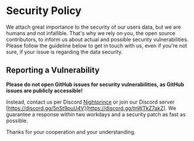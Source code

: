 # Security Policy
We attach great importance to the security of our users data, but we are humans and not infallible.
That's why we rely on you, the open source contributors, to inform us about actual and possible security vulnerabilities.
Please follow the guideline below to get in touch with us, even if you're not sure, if your issue is regarding the data security.

## Reporting a Vulnerability
**Please do not open GitHub issues for security vulnerabilities, as GitHub issues are publicly accessible!**

Instead, contact us per Discord [Nightprince](https://discordapp.com/users/408541006238187530) or join our Discord server [https://discord.gg/5nSt9puU4V](https://discord.gg/tnWTkZ7akZ).
We guarantee a response within two workdays and a security patch as fast as possible.

Thanks for your cooperation and your understanding.
